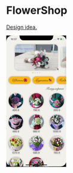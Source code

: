 # FlowerShop
[Design idea.](https://dribbble.com/shots/5455809-Perfect-Bouquet-App) 

![](FlowerShop.gif)

